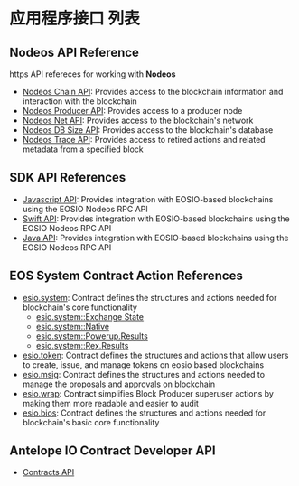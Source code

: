 # 应用程序接口 列表 #

## Nodeos API Reference ##

https API refereces for working with **Nodeos**
- [Nodeos Chain API](/leap-plugins/latest/chain.api/): Provides access to the blockchain information and interaction with the blockchain
- [Nodeos Producer API](/leap-plugins/latest/producer.api/): Provides access to a producer node
- [Nodeos Net API](/leap-plugins/latest/net.api/): Provides access to the blockchain's network
- [Nodeos DB Size API](/leap-plugins/latest/db_size.api/): Provides access to the blockchain's database
- [Nodeos Trace API](/leap-plugins/latest/trace.api/): Provides access to retired actions and related metadata from a specified block


## SDK API References ##
- [Javascript API](/eosjs/latest/): Provides integration with EOSIO-based blockchains using the EOSIO Nodeos RPC API
- [Swift API](/swift-sdk/latest/): Provides integration with EOSIO-based blockchains using the EOSIO Nodeos RPC API
- [Java API](https://docs.eosnetwork.com/reference/javadocs): Provides integration with EOSIO-based blockchains using the EOSIO Nodeos RPC API

## EOS System Contract Action References ##

- [esio.system](/system-contracts/latest/reference/Classes/classeosiosystem_1_1system__contract): Contract defines the structures and actions needed for blockchain's core functionality
    - [esio.system::Exchange State](/system-contracts/latest/reference/Classes/structeosiosystem_1_1exchange__state)
    - [esio.system::Native](/system-contracts/latest/reference/Classes/classeosiosystem_1_1native)
    - [esio.system::Powerup.Results](/system-contracts/latest/reference/Classes/classpowup__results)
    - [esio.system::Rex.Results](/system-contracts/latest/reference/Classes/classrex__results)
- [esio.token](/system-contracts/latest/reference/Classes/classeosio_1_1token): Contract defines the structures and actions that allow users to create, issue, and manage tokens on eosio based blockchains
- [esio.msig](/system-contracts/latest/reference/Classes/classeosio_1_1multisig): Contract defines the structures and actions needed to manage the proposals and approvals on blockchain
- [esio.wrap](/system-contracts/latest/reference/Classes/classeosio_1_1wrap): Contract simplifies Block Producer superuser actions by making them more readable and easier to audit
- [esio.bios](/system-contracts/latest/reference/Classes/classeosiobios_1_1bios): Contract defines the structures and actions needed for blockchain's basic core functionality

## Antelope IO Contract Developer API ##
- [Contracts API](/cdt/latest/reference/Modules/group__contracts)
